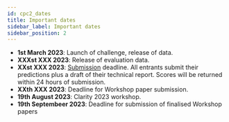 ```yaml
---
id: cpc2_dates
title: Important dates
sidebar_label: Important dates
sidebar_position: 2
---
```


- **1st March 2023**: Launch of challenge, release of data.
- **XXXst XXX 2023**: Release of evaluation data.
- **XXst XXX 2023**: [Submission](./cpc2_submission) deadline. All entrants submit their predictions plus a draft of their technical report. Scores will be returned within 24 hours of submission.
- **XXth XXX 2023**: Deadline for Workshop paper submission.
- **19th August 2023**: Clarity 2023 workshop.
- **19th Septembeer 2023**: Deadline for submission of finalised Workshop papers
